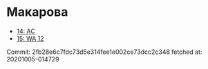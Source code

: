 # Макарова
- [14: AC](14.md)
- [15: WA 12](15.md)

Commit: 2fb28e6c7fdc73d5e314fee1e002ce73dcc2c348
 fetched at: 20201005-014729
